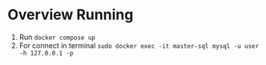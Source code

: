 # Overview Running

1. Run `docker compose up`
2. For connect in terminal `sudo docker exec -it master-sql mysql -u user -h 127.0.0.1 -p`
